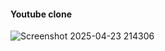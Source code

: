 <h4>Youtube clone</h4>

![Screenshot 2025-04-23 214306](https://github.com/user-attachments/assets/e8acf0b7-667a-4499-9436-e54e847849cd)
